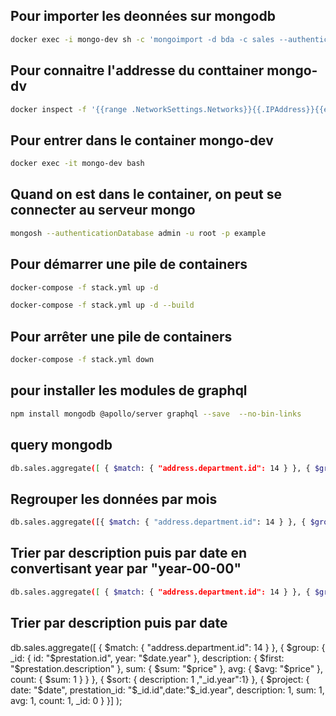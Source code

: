 ## Pour importer les deonnées sur mongodb
```bash
docker exec -i mongo-dev sh -c 'mongoimport -d bda -c sales --authenticationDatabase admin -u root -p example' < sales.bson
```
## Pour connaitre l'addresse du conttainer mongo-dv
```bash
docker inspect -f '{{range .NetworkSettings.Networks}}{{.IPAddress}}{{end}}' mongo-dev
```
## Pour entrer dans le container mongo-dev
```bash
docker exec -it mongo-dev bash
```
## Quand on est dans le container, on peut se connecter au serveur mongo
```bash
mongosh --authenticationDatabase admin -u root -p example
```
## Pour démarrer une pile de containers
```bash
docker-compose -f stack.yml up -d
```
```bash
docker-compose -f stack.yml up -d --build
```
## Pour arrêter une pile de containers
```bash
docker-compose -f stack.yml down
```
## pour installer les modules de graphql
```bash
npm install mongodb @apollo/server graphql --save  --no-bin-links
```

## query mongodb
```bash
db.sales.aggregate([ { $match: { "address.department.id": 14 } }, { $group: { _id: "$prestation.id", description: { $first: "$prestation.description" }, sum: { $sum: "$price" }, avg: { $avg: "$price" }, count: { $sum: 1 } } },{ $project: {prestation_id: "$_id",description: 1, sum: 1, avg: 1, count: 1, _id: 0 } }])
```
## Regrouper les données par mois
```bash
db.sales.aggregate([{ $match: { "address.department.id": 14 } }, { $group: { _id: { id: "$prestation.id", month: "$date.month" }, description: { $first: "$prestation.description" }, sum: { $sum: "$price" }, avg: { $avg: "$price" }, count: { $sum: 1 } } }, { $sort: { description: 1, "_id.month": 1 } }, { $project: { prestation_id: "$_id.id", description: 1, sum: 1, avg: 1, count: 1, _id: 0, month: "$_id.month" } }] )
```
## Trier par description puis par date en convertisant year par "year-00-00"
```bash
db.sales.aggregate([ { $match: { "address.department.id": 14 } }, { $group: { _id: { id: "$prestation.id", year: "$date.year" }, description: { $first: "$prestation.description" }, count: { $sum: 1 } } }, { $sort: { description: 1, "_id.year": 1 } }, { $project: { date: { $concat: [{ $toString: "$_id.year" }, "-00-00"] }, description: 1,count: 1, _id: 0 } }] );
```
## Trier par description puis par date 
db.sales.aggregate([ { $match: { "address.department.id": 14 } }, { $group: { _id: { id: "$prestation.id", year: "$date.year" }, description: { $first: "$prestation.description" }, sum: { $sum: "$price" }, avg: { $avg: "$price" }, count: { $sum: 1 } } }, { $sort: { description: 1 ,"_id.year":1} }, { $project: { date: "$date", prestation_id: "$_id.id",date:"$_id.year", description: 1, sum: 1, avg: 1, count: 1, _id: 0 } }] );
```
